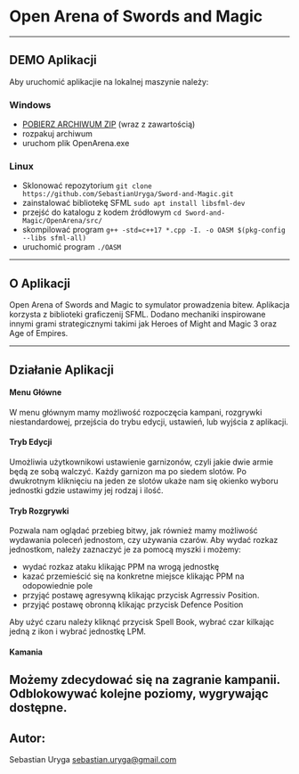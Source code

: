 # Open Arena of Swords and Magic

---

## DEMO Aplikacji

Aby uruchomić aplikacjie na lokalnej maszynie należy:

### Windows
 - [POBIERZ ARCHIWUM ZIP](https://github.com/SebastianUryga/Sword-and-Magic/releases/download/v0.1.1/Release.zip) (wraz z zawartością)
 - rozpakuj archiwum
 - uruchom plik OpenArena.exe
 
### Linux
 - Sklonować repozytorium       ```git clone https://github.com/SebastianUryga/Sword-and-Magic.git```
 - zainstalować bibliotekę SFML ```sudo apt install libsfml-dev```
 - przejść do katalogu z kodem źródłowym ```cd Sword-and-Magic/OpenArena/src/```
 - skompilować program          ```g++ -std=c++17 *.cpp -I. -o OASM $(pkg-config --libs sfml-all)```
 - uruchomić program            ```./OASM```

---
## O Aplikacji
Open Arena of Swords and Magic to symulator prowadzenia bitew. 
Aplikacja korzysta z biblioteki graficzenij SFML. 
Dodano mechaniki inspirowane innymi grami strategicznymi takimi jak Heroes of Might and Magic 3 oraz Age of Empires.

---
## Działanie Aplikacji
#### Menu Główne
W menu głównym mamy możliwość rozpoczęcia kampani, rozgrywki niestandardowej, przejścia do trybu edycji, ustawień, lub wyjścia z aplikacji.
#### Tryb Edycji
Umożliwia użytkownikowi ustawienie garnizonów, czyli jakie dwie armie będą ze sobą walczyć.
Każdy garnizon ma po siedem slotów. Po dwukrotnym kliknięciu na jeden ze slotów ukaże nam się okienko wyboru jednostki gdzie ustawimy jej rodzaj i ilość.
#### Tryb Rozgrywki
Pozwala nam oglądać przebieg bitwy, jak również mamy możliwość wydawania poleceń jednostom, czy używania czarów.
Aby wydać rozkaz jednostkom, należy zaznaczyć je za pomocą myszki i możemy:
- wydać rozkaz ataku klikając PPM na wrogą jednostkę
- kazać przemieścić się na konkretne miejsce klikając PPM na odopowiednie pole
- przyjąć postawę agresywną klikając przycisk Agrressiv Position.
- przyjąć postawę obronną klikając przycisk Defence Position

Aby użyć czaru należy kliknąć przycisk Spell Book, wybrać czar kilkając jedną z ikon i wybrać jednostkę LPM.
#### Kamania
Możemy zdecydować się na zagranie kampanii. Odblokowywać kolejne poziomy, wygrywając dostępne.
---
## Autor:
Sebastian Uryga
sebastian.uryga@gmail.com
